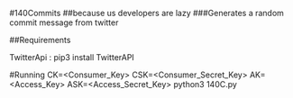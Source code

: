 #140Commits
##because us developers are lazy
###Generates a random commit message from twitter

##Requirements

TwitterApi : pip3 install TwitterAPI


#Running
    CK=<Consumer_Key> CSK=<Consumer_Secret_Key> AK=<Access_Key>  ASK=<Access_Secret_Key> python3 140C.py
